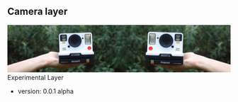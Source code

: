 ## Camera layer
![title_image](./resources/title_image.jpg?raw=true "Title")
Experimental Layer

* version: 0.0.1 alpha
